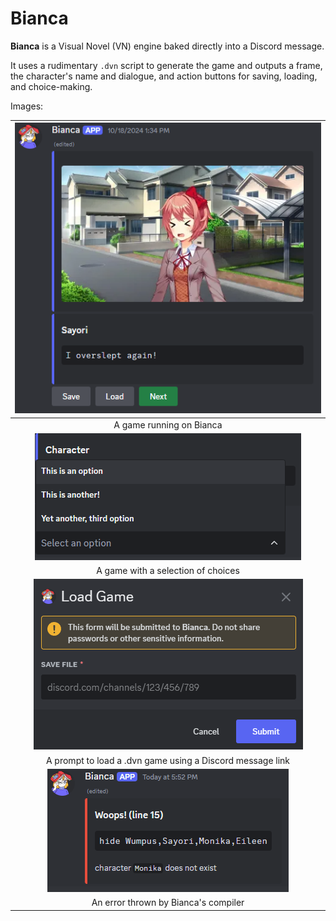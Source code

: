 # Bianca

**Bianca** is a Visual Novel (VN) engine baked directly into a Discord message.

It uses a rudimentary `.dvn` script to generate the game and outputs a frame,
the character's name and dialogue, and action buttons for saving, loading,
and choice-making.

Images:

| ![image](https://github.com/umlaufg/bianca/blob/main/docs/images/biancascreenshot1.PNG?raw=true) |
|:--:|
| A game running on Bianca |
| ![image](https://github.com/umlaufg/bianca/blob/main/docs/images/biancascreenshot4.PNG?raw=true) |
| A game with a selection of choices |
| ![image](https://github.com/umlaufg/bianca/blob/main/docs/images/biancascreenshot2.PNG?raw=true) |
| A prompt to load a .dvn game using a Discord message link |
| ![image](https://github.com/umlaufg/bianca/blob/main/docs/images/biancascreenshot3.PNG?raw=true) |
| An error thrown by Bianca's compiler |
